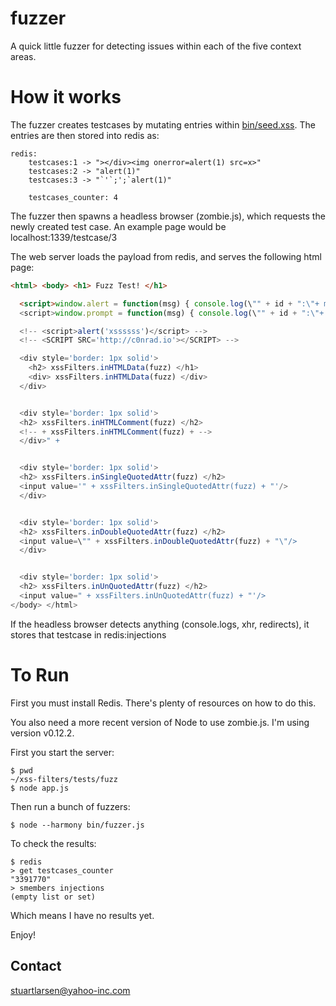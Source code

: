 # fuzzer

A quick little fuzzer for detecting issues within each of the five context areas.

# How it works

The fuzzer creates testcases by mutating entries within [bin/seed.xss](bin/seed.xss). The entries are then stored into redis as:

```
redis:
	testcases:1 -> "></div><img onerror=alert(1) src=x>"
	testcases:2 -> "alert(1)"
	testcases:3 -> "`'`;';`alert(1)"

	testcases_counter: 4
```

The fuzzer then spawns a headless browser (zombie.js), which requests the newly created test case. An example page would be localhost:1339/testcase/3

The web server loads the payload from redis, and serves the following html page:

```html
<html> <body> <h1> Fuzz Test! </h1>

  <script>window.alert = function(msg) { console.log(\"" + id + ":\"+ msg) } </script>
  <script>window.prompt = function(msg) { console.log(\"" + id + ":\"+ msg) } </script>

  <!-- <script>alert('xssssss')</script> -->
  <!-- <SCRIPT SRC='http://c0nrad.io'></SCRIPT> -->

  <div style='border: 1px solid'>
    <h2> xssFilters.inHTMLData(fuzz) </h1>
    <div> xssFilters.inHTMLData(fuzz) </div>
  </div>


  <div style='border: 1px solid'>
  <h2> xssFilters.inHTMLComment(fuzz) </h2>
  <!-- + xssFilters.inHTMLComment(fuzz) + -->
  </div>" +


  <div style='border: 1px solid'>
  <h2> xssFilters.inSingleQuotedAttr(fuzz) </h2>
  <input value='" + xssFilters.inSingleQuotedAttr(fuzz) + "'/>
  </div>


  <div style='border: 1px solid'>
  <h2> xssFilters.inDoubleQuotedAttr(fuzz) </h2>
  <input value=\"" + xssFilters.inDoubleQuotedAttr(fuzz) + "\"/>
  </div>


  <div style='border: 1px solid'>
  <h2> xssFilters.inUnQuotedAttr(fuzz) </h2>
  <input value=" + xssFilters.inUnQuotedAttr(fuzz) + "'/>
</body> </html>
```

If the headless browser detects anything (console.logs, xhr, redirects), it stores that testcase in redis:injections

# To Run

First you must install Redis. There's plenty of resources on how to do this.

You also need a more recent version of Node to use zombie.js. I'm using version v0.12.2.

First you start the server:

```
$ pwd
~/xss-filters/tests/fuzz
$ node app.js
```

Then run a bunch of fuzzers:
```
$ node --harmony bin/fuzzer.js
```

To check the results:
```
$ redis
> get testcases_counter
"3391770"
> smembers injections
(empty list or set)
```

Which means I have no results yet.

Enjoy!

## Contact

stuartlarsen@yahoo-inc.com
